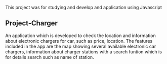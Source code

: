 This project was for studying and develop and application using Javascript

## Project-Charger

An application which is developed to check the location and information about electronic chargers for car, such as price, location.
The features included in the app are the map showing several available electronic car chargers, information about charger stations with a search funtion which is for
details search such as name of station.
